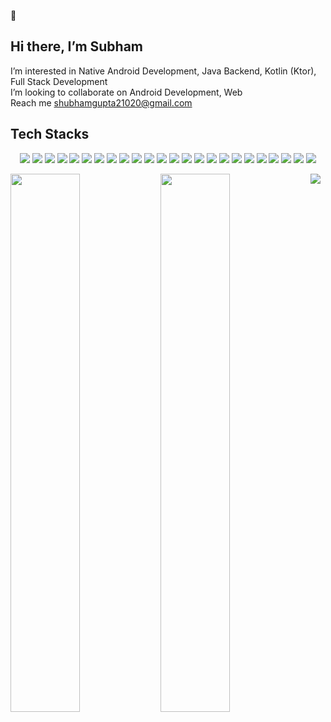 👋 
## Hi there, I’m Subham <br />
I’m interested in Native Android Development, Java Backend, Kotlin (Ktor),  Full Stack Development <br />
I’m looking to collaborate on Android Development, Web <br />
Reach me shubhamgupta21020@gmail.com <br />

Tech Stacks
---
<p align="center">
    <img src="https://img.shields.io/badge/Firebase-039BE5?style=for-the-badge&logo=Firebase&logoColor=white"/>
    <img src="https://img.shields.io/badge/MongoDB-%234ea94b.svg?style=for-the-badge&logo=mongodb&logoColor=white"/>
    <img src="https://img.shields.io/badge/mysql-%2300f.svg?style=for-the-badge&logo=mysql&logoColor=white"/>
    <img src="https://img.shields.io/badge/Realm-39477F?style=for-the-badge&logo=realm&logoColor=white"/>
    <img src="https://img.shields.io/badge/sqlite-%2307405e.svg?style=for-the-badge&logo=sqlite&logoColor=white"/>
    <img src="https://img.shields.io/badge/java-%23ED8B00.svg?style=for-the-badge&logo=openjdk&logoColor=white"/>
    <img src="https://img.shields.io/badge/javascript-%23323330.svg?style=for-the-badge&logo=javascript&logoColor=%23F7DF1E"/>
    <img src="https://img.shields.io/badge/kotlin-%237F52FF.svg?style=for-the-badge&logo=kotlin&logoColor=white"/>
    <img src="https://img.shields.io/badge/python-3670A0?style=for-the-badge&logo=python&logoColor=ffdd54"/>
    <img src="https://img.shields.io/badge/Hibernate-59666C?style=for-the-badge&logo=Hibernate&logoColor=white"/>
    <img src="https://img.shields.io/badge/CodeChef-%23964B00.svg?style=for-the-badge&logo=CodeChef&logoColor=white"/>
    <img src="https://img.shields.io/badge/-Hackerrank-2EC866?style=for-the-badge&logo=HackerRank&logoColor=white"/>
    <img src="https://img.shields.io/badge/LeetCode-000000?style=for-the-badge&logo=LeetCode&logoColor=#d16c06"/>
    <img src="https://img.shields.io/badge/-Stackoverflow-FE7A16?style=for-the-badge&logo=stack-overflow&logoColor=white"/>
    <img src="https://img.shields.io/badge/MUI-%230081CB.svg?style=for-the-badge&logo=mui&logoColor=white"/>
    <img src="https://img.shields.io/badge/node.js-6DA55F?style=for-the-badge&logo=node.js&logoColor=white"/>
    <img src="https://img.shields.io/badge/react-%2320232a.svg?style=for-the-badge&logo=react&logoColor=%2361DAFB"/>
    <img src="https://img.shields.io/badge/spring-%236DB33F.svg?style=for-the-badge&logo=spring&logoColor=white"/>
    <img src="https://img.shields.io/badge/Android%20Studio-3DDC84.svg?style=for-the-badge&logo=android-studio&logoColor=white"/>
    <img src="https://img.shields.io/badge/IntelliJIDEA-000000.svg?style=for-the-badge&logo=intellij-idea&logoColor=white"/>
    <img src="https://img.shields.io/badge/Visual%20Studio%20Code-0078d7.svg?style=for-the-badge&logo=visual-studio-code&logoColor=white"/>
    <img src="https://img.shields.io/badge/git-%23F05033.svg?style=for-the-badge&logo=git&logoColor=white"/>
    <img src="https://img.shields.io/badge/gitlab-%23181717.svg?style=for-the-badge&logo=gitlab&logoColor=white"/>
    <img src="https://img.shields.io/badge/Freelancer-29B2FE?style=for-the-badge&logo=Freelancer&logoColor=white"/>
</p>


<img align="left" width="47%" src="https://github-readme-stats.vercel.app/api?username=subhamgupta28&show_icons=true"/>
<img align="left" width="47%" src="https://github-readme-stats.vercel.app/api/top-langs/?username=subhamgupta28&layout=compact&hide_progress=true"/>

![](https://komarev.com/ghpvc/?username=subhamgupta28&color=blue)

